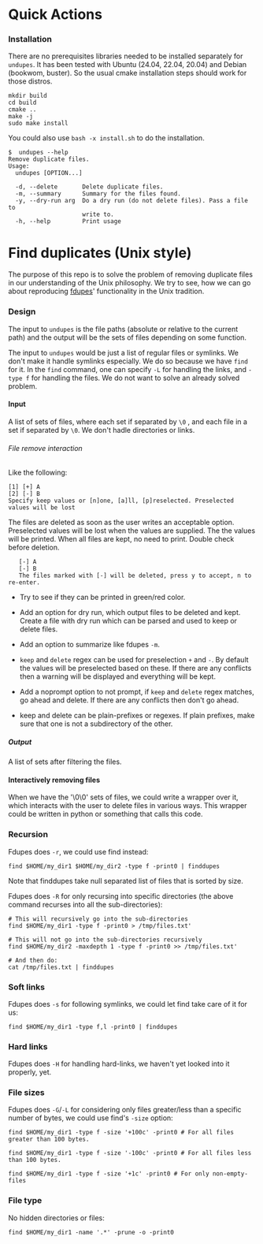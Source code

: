 

# Quick Actions

### Installation

There are no prerequisites libraries needed to be installed separately for `undupes`.  It has been tested with Ubuntu (24.04, 22.04, 20.04) and Debian (bookwom, buster).  So the usual cmake installation steps should work for those distros.

```
mkdir build
cd build
cmake ..
make -j
sudo make install
```

You could also use `bash -x install.sh` to do the installation.

```
$  undupes --help
Remove duplicate files.
Usage:
  undupes [OPTION...]

  -d, --delete       Delete duplicate files.
  -m, --summary      Summary for the files found.
  -y, --dry-run arg  Do a dry run (do not delete files). Pass a file to
                     write to.
  -h, --help         Print usage
```



# Find duplicates (Unix style)

The purpose of this repo is to solve the problem of removing duplicate files in our understanding of the Unix philosophy.  We try to see, how we can go about reproducing [fdupes](https://github.com/adrianlopezroche/fdupes)' functionality in the Unix tradition.

### Design

The input to `undupes` is the file paths (absolute or relative to the current path) and the output will be the sets of files depending on some function.

The input to `undupes` would be just a list of regular files or symlinks.  We don't make it handle symlinks especially.  We do so because we have `find` for it.  In the `find` command, one can specify `-L` for handling the links, and `-type f` for handling the files.  We do not want to solve an already solved problem.

#### Input

A list of  sets of files, where each set if separated by `\0` , and each file in a set if separated by `\0`.  We don't hadle directories or links.

###### File remove interaction

Like the following:

```
[1] [+] A
[2] [-] B
Specify keep values or [n]one, [a]ll, [p]reselected. Preselected values will be lost 
```

The files are deleted as soon as the user writes an acceptable option.   Preselected values will be lost when the values are supplied.  The the values will be printed.  When all files are kept, no need to print.  Double check before deletion.

```
   [-] A
   [-] B
   The files marked with [-] will be deleted, press y to accept, n to re-enter.
```

- Try to see if they can be printed in green/red color.

- Add an option for dry run, which output files to be deleted and kept.  Create a file with dry run which can be parsed and used to keep or delete files.

- Add an option to summarize like fdupes `-m`.

- `keep` and `delete` regex can be used for preselection `+` and `-`. By default the values will be preselected based on these.  If there are any conflicts then a warning will be displayed and everything will be kept. 

- Add a noprompt option to not prompt, if `keep` and `delete` regex matches, go ahead and delete.  If there are any conflicts then don't go ahead.

- keep and delete can be plain-prefixes or regexes.  If plain prefixes, make sure that one is not a subdirectory of the other.

##### Output

A list of sets after filtering the files.   

#### Interactively removing files

When we have the '\0\0' sets of files, we could write a wrapper over it, which interacts with the user to delete files in various ways. This wrapper could be written in python or something that calls this code.

### Recursion

Fdupes does `-r`, we could use find instead:

`find $HOME/my_dir1 $HOME/my_dir2 -type f -print0 | finddupes`

Note that finddupes take null separated list of files that is sorted by size.

Fdupes does `-R` for only recursing into specific directories (the above command recurses into all the sub-directories):

```
# This will recursively go into the sub-directories
find $HOME/my_dir1 -type f -print0 > /tmp/files.txt'

# This will not go into the sub-directories recursively
find $HOME/my_dir2 -maxdepth 1 -type f -print0 >> /tmp/files.txt'

# And then do:
cat /tmp/files.txt | finddupes
```

### Soft links

Fdupes does `-s` for following symlinks, we could let find take care of it for us:

`find $HOME/my_dir1 -type f,l -print0 | finddupes`

### Hard links

Fdupes does `-H` for handling hard-links, we haven't yet looked into it properly, yet.

### File sizes

Fdupes does `-G`/`-L` for considering only files greater/less than a specific number of bytes, we could use find's `-size` option:

```
find $HOME/my_dir1 -type f -size '+100c' -print0 # For all files greater than 100 bytes.

find $HOME/my_dir1 -type f -size '-100c' -print0 # For all files less than 100 bytes.

find $HOME/my_dir1 -type f -size '+1c' -print0 # For only non-empty-files
```

### File type

No hidden directories or files:

`find $HOME/my_dir1 -name '.*' -prune -o -print0`

## 

